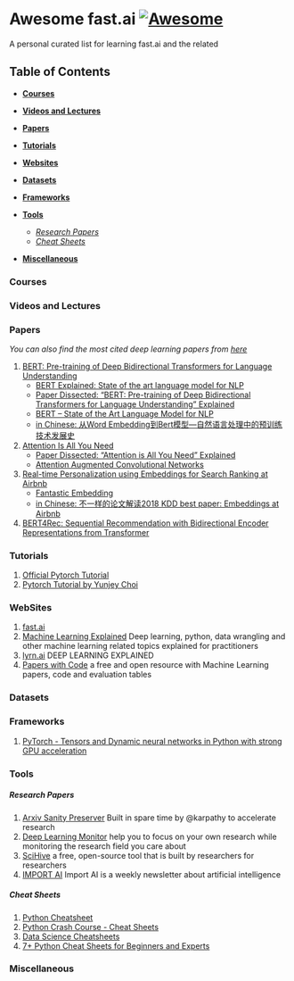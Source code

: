 # Awesome fast.ai [![Awesome](https://cdn.rawgit.com/sindresorhus/awesome/d7305f38d29fed78fa85652e3a63e154dd8e8829/media/badge.svg)](https://github.com/sindresorhus/awesome)

A personal curated list for learning fast.ai and the related 

## Table of Contents

* **[Courses](#courses)**  

* **[Videos and Lectures](#videos-and-lectures)**  

* **[Papers](#papers)**  

* **[Tutorials](#tutorials)**  

* **[Websites](#websites)**  

* **[Datasets](#datasets)**

* **[Frameworks](#frameworks)**  

* **[Tools](#tools)**  
  * *[Research Papers](#research-papers)*
  * *[Cheat Sheets](#cheat-sheets)*

* **[Miscellaneous](#miscellaneous)**  

 
### Courses


### Videos and Lectures


### Papers
*You can also find the most cited deep learning papers from [here](https://github.com/terryum/awesome-deep-learning-papers)*

1.  [BERT: Pre-training of Deep Bidirectional Transformers forLanguage Understanding](https://arxiv.org/pdf/1810.04805.pdf)
	* [BERT Explained: State of the art language model for NLP](https://towardsdatascience.com/bert-explained-state-of-the-art-language-model-for-nlp-f8b21a9b6270)
	* [Paper Dissected: “BERT: Pre-training of Deep Bidirectional Transformers for Language Understanding” Explained](http://mlexplained.com/2019/01/07/paper-dissected-bert-pre-training-of-deep-bidirectional-transformers-for-language-understanding-explained/)
	* [BERT – State of the Art Language Model for NLP](https://www.lyrn.ai/2018/11/07/explained-bert-state-of-the-art-language-model-for-nlp/)
	* [in Chinese: 从Word Embedding到Bert模型—自然语言处理中的预训练技术发展史](https://zhuanlan.zhihu.com/p/49271699)
2.  [Attention Is All You Need](https://arxiv.org/pdf/1706.03762.pdf)
	* [Paper Dissected: “Attention is All You Need” Explained](http://mlexplained.com/2017/12/29/attention-is-all-you-need-explained/)
	* [Attention Augmented Convolutional Networks](https://www.lyrn.ai/2019/05/03/attention-augmented-convolutional-networks/)
3. [Real-time Personalization using Embeddings for Search Ranking at Airbnb](https://www.kdd.org/kdd2018/accepted-papers/view/real-time-personalization-using-embeddings-for-search-ranking-at-airbnb)
	* [Fantastic Embedding](https://medium.com/@fishlovebanana/fantastic-embedding-bbd37c32ca1f)	
	* [in Chinese: 不一样的论文解读2018 KDD best paper: Embeddings at Airbnb](https://zhuanlan.zhihu.com/p/49537461)
4. [BERT4Rec: Sequential Recommendation with Bidirectional
Encoder Representations from Transformer](https://arxiv.org/pdf/1904.06690.pdf)

### Tutorials

1. [Official Pytorch Tutorial](https://pytorch.org/tutorials/)
2. [Pytorch Tutorial by Yunjey Choi](https://github.com/yunjey/pytorch-tutorial)


### WebSites

1. [fast.ai](https://www.fast.ai/)
2. [Machine Learning Explained](https://mlexplained.com/) Deep learning, python, data wrangling and other machine learning related topics explained for practitioners
3. [lyrn.ai](https://www.lyrn.ai/) DEEP LEARNING EXPLAINED
4. [Papers with Code](https://paperswithcode.com/) a free and open resource with Machine Learning papers, code and evaluation tables


### Datasets


### Frameworks

1.  [PyTorch - Tensors and Dynamic neural networks in Python with strong GPU acceleration](https://github.com/pytorch/pytorch)

### Tools

##### Research Papers
1. [Arxiv Sanity Preserver](http://www.arxiv-sanity.com/) Built in spare time by @karpathy to accelerate research
2. [Deep Learning Monitor](https://deeplearn.org/) help you to focus on your own research while monitoring the research field you care about
3. [SciHive](https://www.scihive.org) a free, open-source tool that is built by researchers for researchers
4. [IMPORT AI](https://jack-clark.net/) Import AI is a weekly newsletter about artificial intelligence

##### Cheat Sheets
1. [Python Cheatsheet](https://www.pythonsheets.com/)
2. [Python Crash Course - Cheat Sheets](https://ehmatthes.github.io/pcc/cheatsheets/README.html)
3. [Data Science Cheatsheets](https://www.datacamp.com/community/data-science-cheatsheets)
4. [7+ Python Cheat Sheets for Beginners and Experts](https://sinxloud.com/python-cheat-sheet-beginner-advanced/)

### Miscellaneous


